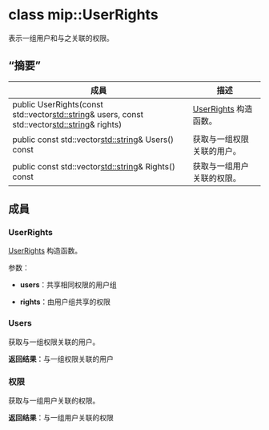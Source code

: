 # <a name="class-mipuserrights"></a>class mip::UserRights 
表示一组用户和与之关联的权限。
  
## <a name="summary"></a>“摘要”
 成員                        | 描述                                
--------------------------------|---------------------------------------------
public UserRights(const std::vector<std::string>& users, const std::vector<std::string>& rights)  |  [UserRights](class_mip_userrights.md) 构造函数。
public const std::vector<std::string>& Users() const  |  获取与一组权限关联的用户。
public const std::vector<std::string>& Rights() const  |  获取与一组用户关联的权限。
  
## <a name="members"></a>成員
  
### <a name="userrights"></a>UserRights
[UserRights](class_mip_userrights.md) 构造函数。

参数：  
* **users**：共享相同权限的用户组 


* **rights**：由用户组共享的权限


  
### <a name="users"></a>Users
获取与一组权限关联的用户。

  
**返回结果**：与一组权限关联的用户
  
### <a name="rights"></a>权限
获取与一组用户关联的权限。

  
**返回结果**：与一组用户关联的权限
